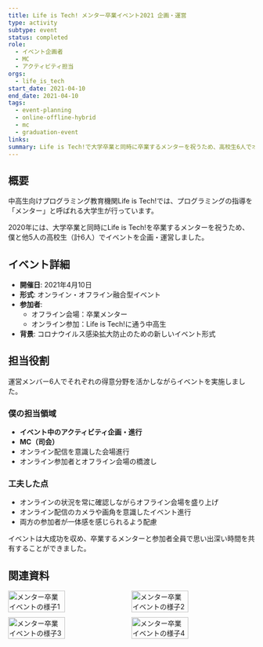 ```yaml
---
title: Life is Tech! メンター卒業イベント2021 企画・運営
type: activity
subtype: event
status: completed
role:
  - イベント企画者
  - MC
  - アクティビティ担当
orgs:
  - life_is_tech
start_date: 2021-04-10
end_date: 2021-04-10
tags:
  - event-planning
  - online-offline-hybrid
  - mc
  - graduation-event
links: 
summary: Life is Tech!で大学卒業と同時に卒業するメンターを祝うため、高校生6人でオンライン・オフライン融合型の卒業イベントを企画・運営。MCとアクティビティを担当した。
---
```

## 概要
中高生向けプログラミング教育機関Life is Tech!では、プログラミングの指導を「メンター」と呼ばれる大学生が行っています。

2020年には、大学卒業と同時にLife is Tech!を卒業するメンターを祝うため、僕と他5人の高校生（計6人）でイベントを企画・運営しました。

## イベント詳細
- **開催日**: 2021年4月10日
- **形式**: オンライン・オフライン融合型イベント
- **参加者**: 
  - オフライン会場：卒業メンター
  - オンライン参加：Life is Tech!に通う中高生
- **背景**: コロナウイルス感染拡大防止のための新しいイベント形式

## 担当役割
運営メンバー6人でそれぞれの得意分野を活かしながらイベントを実施しました。

### 僕の担当領域
- **イベント中のアクティビティ企画・進行**
- **MC（司会）**
- オンライン配信を意識した会場進行
- オンライン参加者とオフライン会場の橋渡し

### 工夫した点
- オンラインの状況を常に確認しながらオフライン会場を盛り上げ
- オンライン配信のカメラや画角を意識したイベント進行
- 両方の参加者が一体感を感じられるよう配慮

イベントは大成功を収め、卒業するメンターと参加者全員で思い出深い時間を共有することができました。

## 関連資料
<div style="display: flex; flex-wrap: wrap; gap: 10px;">
  <img src="linked_assets/20_Activities/lit_mentor_graduation_event_2021/assets/event_scene1.jpg" alt="メンター卒業イベントの様子1" width="48%">
  <img src="linked_assets/20_Activities/lit_mentor_graduation_event_2021/assets/event_scene2.jpg" alt="メンター卒業イベントの様子2" width="48%">
  <img src="linked_assets/20_Activities/lit_mentor_graduation_event_2021/assets/event_scene3.jpg" alt="メンター卒業イベントの様子3" width="48%">
  <img src="linked_assets/20_Activities/lit_mentor_graduation_event_2021/assets/event_scene4.jpg" alt="メンター卒業イベントの様子4" width="48%">
</div>

